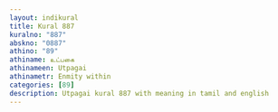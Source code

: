 ```yaml
---
layout: indikural
title: Kural 887
kuralno: "887"
abskno: "0887"
athino: "89"
athiname: உட்பகை
athinameen: Utpagai
athinametr: Enmity within
categories: [89]
description: Utpagai kural 887 with meaning in tamil and english 
---
```


